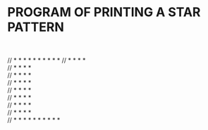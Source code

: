 # PROGRAM OF PRINTING A STAR PATTERN
<br>

//  *  *  *  *  *  *  *  *  *  * 
//  *        *        *        *       
//  *        *        *        *       
//  *        *        *        *       
//  *        *        *        *       
//  *        *        *        *       
//  *        *        *        *       
//  *        *        *        *       
//  *        *        *        *       
//  *  *  *  *  *  *  *  *  *  * 
